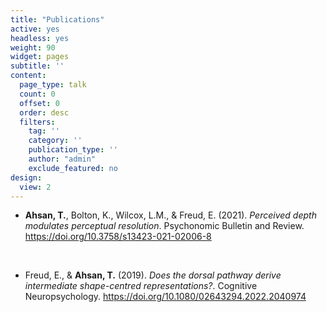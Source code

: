 ```yaml
---
title: "Publications"
active: yes
headless: yes
weight: 90
widget: pages
subtitle: ''
content:
  page_type: talk
  count: 0
  offset: 0
  order: desc
  filters:
    tag: ''
    category: ''
    publication_type: ''
    author: "admin"
    exclude_featured: no
design:
  view: 2
---
```

* <b>Ahsan, T.</b>, Bolton, K., Wilcox, L.M., & Freud, E. (2021). *Perceived depth modulates perceptual resolution*. Psychonomic Bulletin and Review. https://doi.org/10.3758/s13423-021-02006-8 </p> &nbsp;

* Freud, E., & <b>Ahsan, T.</b> (2019). *Does the dorsal pathway derive intermediate shape-centred representations?*. Cognitive Neuropsychology. https://doi.org/10.1080/02643294.2022.2040974

